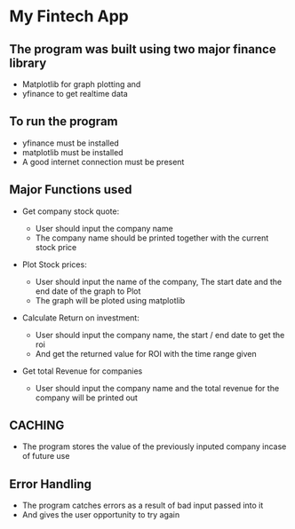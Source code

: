 # My Fintech App

## The program was built using two major finance library

- Matplotlib for graph plotting and
- yfinance to get realtime data

## To run the program

- yfinance must be installed
- matplotlib must be installed
- A good internet connection must be present

## Major Functions used

- Get company stock quote:

  - User should input the company name
  - The company name should be printed together with the current stock price

- Plot Stock prices:

  - User should input the name of the company, The start date and the end date of the graph to Plot
  - The graph will be ploted using matplotlib

- Calculate Return on investment:

  - User should input the company name, the start / end date to get the roi
  - And get the returned value for ROI with the time range given

- Get total Revenue for companies
  - User should input the company name and the total revenue for the company will be printed out

## CACHING

- The program stores the value of the previously inputed company incase of future use

## Error Handling

- The program catches errors as a result of bad input passed into it
- And gives the user opportunity to try again
